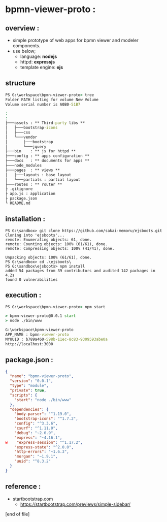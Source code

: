 # bpmn-viewer-proto :

## overview :
- simple prototype of web apps for bpmn viewer and modeler components.  
- use below;
  + language: **nodejs**
  + httpd: **expressjs**
  + template engine: **ejs**

## structure
```bat
PS G:\workspace\bpmn-viewer-proto> tree
Folder PATH listing for volume New Volume
Volume serial number is A0B0-51B7

:
:
├───assets : ** Third-party libs **
│   ├───bootstrap-icons
│   ├───css
│   └───vendor
│       ├───bootstrap
│       └───jquery
├───bin    : ** js for httpd ** 
├───config : ** apps configuration **
├───docs   : ** documents for apps **
├───node_modules
├───pages  : ** views **
│   ├───layouts : base layout
│   └───partials : partial layout
├───routes : ** router **
├ .gitignore
├ app.js : application
├ package.json
└ README.md
```

## installation :

```
PS G:\sandbox> git clone https://github.com/sakai-memoru/ejsboots.git
Cloning into 'ejsboots'...
remote: Enumerating objects: 61, done.
remote: Counting objects: 100% (61/61), done.
remote: Compressing objects: 100% (41/41), done.

Unpacking objects: 100% (61/61), done.
PS G:\sandbox> cd .\ejsboots\
PS G:\sandbox\ejsboots> npm install
added 54 packages from 39 contributors and audited 142 packages in 4.2s
found 0 vulnerabilities
```

## execution :
```bat
PS G:\workspace\bpmn-viewer-proto> npm start

> bpmn-viewer-proto@0.0.1 start
> node ./bin/www

G:\workspace\bpmn-viewer-proto
APP_NAME : bpmn-viewer-proto
MYUUID : b789a460-598b-11ec-8c83-9309593abe0a
http://localhost:3000

```

## package.json :
```json
{
  "name": "bpmn-viewer-proto",
  "version": "0.0.1",
  "type": "module",
  "private": true,
  "scripts": {
    "start": "node ./bin/www"
  },
  "dependencies": {
    "body-parser": "^1.19.0",
    "bootstrap-icons": "^1.7.2",
    "config": "^3.3.6",
    "csurf": "^1.11.0",
    "debug": "~2.6.9",
    "express": "~4.16.1",
w    "express-session": "^1.17.2",
    "express-state": "^2.0.0",
    "http-errors": "~1.6.3",
    "morgan": "~1.9.1",
    "uuid": "^8.3.2"
  }
}
````

## reference :
- startbootstrap.com
  - https://startbootstrap.com/previews/simple-sidebar/

[end of file]
